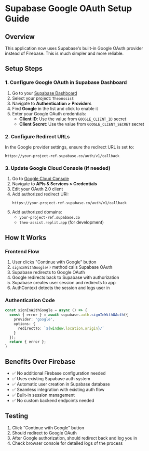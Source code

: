 # Supabase Google OAuth Setup Guide

## Overview
This application now uses Supabase's built-in Google OAuth provider instead of Firebase. This is much simpler and more reliable.

## Setup Steps

### 1. Configure Google OAuth in Supabase Dashboard
1. Go to your [Supabase Dashboard](https://supabase.com/dashboard/projects)
2. Select your project: `TheoAssist`
3. Navigate to **Authentication > Providers**
4. Find **Google** in the list and click to enable it
5. Enter your Google OAuth credentials:
   - **Client ID**: Use the value from `GOOGLE_CLIENT_ID` secret
   - **Client Secret**: Use the value from `GOOGLE_CLIENT_SECRET` secret

### 2. Configure Redirect URLs
In the Google provider settings, ensure the redirect URL is set to:
```
https://your-project-ref.supabase.co/auth/v1/callback
```

### 3. Update Google Cloud Console (if needed)
1. Go to [Google Cloud Console](https://console.cloud.google.com/)
2. Navigate to **APIs & Services > Credentials**
3. Edit your OAuth 2.0 client
4. Add authorized redirect URI:
   ```
   https://your-project-ref.supabase.co/auth/v1/callback
   ```
5. Add authorized domains:
   - `your-project-ref.supabase.co`
   - `theo-assist.replit.app` (for development)

## How It Works

### Frontend Flow
1. User clicks "Continue with Google" button
2. `signInWithGoogle()` method calls Supabase OAuth
3. Supabase redirects to Google OAuth
4. Google redirects back to Supabase with authorization
5. Supabase creates user session and redirects to app
6. AuthContext detects the session and logs user in

### Authentication Code
```typescript
const signInWithGoogle = async () => {
  const { error } = await supabase.auth.signInWithOAuth({
    provider: 'google',
    options: {
      redirectTo: `${window.location.origin}/`
    }
  });
  return { error };
}
```

## Benefits Over Firebase
- ✅ No additional Firebase configuration needed
- ✅ Uses existing Supabase auth system
- ✅ Automatic user creation in Supabase database
- ✅ Seamless integration with existing auth flow
- ✅ Built-in session management
- ✅ No custom backend endpoints needed

## Testing
1. Click "Continue with Google" button
2. Should redirect to Google OAuth
3. After Google authorization, should redirect back and log you in
4. Check browser console for detailed logs of the process